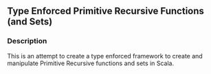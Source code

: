## Type Enforced Primitive Recursive Functions (and Sets)

### Description

This is an attempt to create a type enforced framework to create and manipulate Primitive Recursive functions and sets in Scala.
